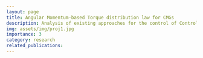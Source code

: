 ```yaml
---
layout: page
title: Angular Momentum-based Torque distribution law for CMGs
description: Analysis of existing approaches for the control of Control Moment Gyroscopes for avoidance of singularities
img: assets/img/proj1.jpg
importance: 3
category: research
related_publications: 
---
```


